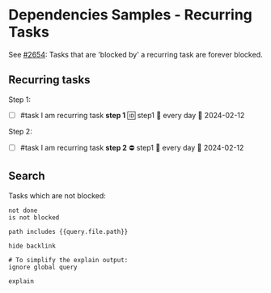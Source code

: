# Dependencies Samples - Recurring Tasks

See [#2654](https://github.com/obsidian-tasks-group/obsidian-tasks/issues/2654): Tasks that are 'blocked by' a recurring task are forever blocked.

## Recurring tasks

Step 1:

- [ ] #task I am recurring task **step 1** 🆔 step1 🔁 every day 📅 2024-02-12

Step 2:

- [ ] #task I am recurring task **step 2** ⛔ step1 🔁 every day 📅 2024-02-12

## Search

Tasks which are not blocked:

```tasks
not done
is not blocked

path includes {{query.file.path}}

hide backlink

# To simplify the explain output:
ignore global query

explain
```
